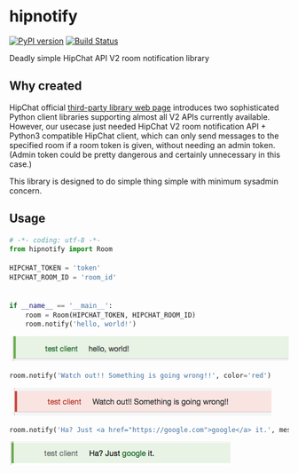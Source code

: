# hipnotify

[![PyPI version](https://img.shields.io/pypi/v/hipnotify.svg)](https://pypi.python.org/pypi/hipnotify)
[![Build Status](https://travis-ci.org/achiku/hipnotify.svg)](https://travis-ci.org/achiku/hipnotify)


Deadly simple HipChat API V2 room notification library


## Why created

HipChat official [third-party library web page](https://www.hipchat.com/docs/apiv2/libraries) introduces two sophisticated Python client libraries supporting almost all V2 APIs currently available. However, our usecase just needed HipChat V2 room notification API + Python3 compatible HipChat client, which can only send messages to the specified room if a room token is given, without needing an admin token. (Admin token could be pretty dangerous and certainly unnecessary in this case.)

This library is designed to do simple thing simple with minimum sysadmin concern.


## Usage

```python
# -*- coding: utf-8 -*-
from hipnotify import Room

HIPCHAT_TOKEN = 'token'
HIPCHAT_ROOM_ID = 'room_id'


if __name__ == '__main__':
    room = Room(HIPCHAT_TOKEN, HIPCHAT_ROOM_ID)
    room.notify('hello, world!')
```

![](artwork/green-hello-world.png)


```python
room.notify('Watch out!! Something is going wrong!!', color='red')
```

![](artwork/red-caution.png)


```python
room.notify('Ha? Just <a href="https://google.com">google</a> it.', message_format='html')
```

![](artwork/green-html-format.png)
